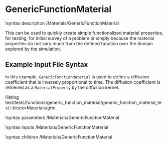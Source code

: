 # GenericFunctionMaterial

!syntax description /Materials/GenericFunctionMaterial

This can be used to quickly create simple functionalized material properties, for testing,
for initial survey of a problem or simply because the material properties do not vary much
from the defined function over the domain explored by the simulation.

## Example Input File Syntax

In this example, `GenericFunctionMaterial` is used to define a diffusion
coefficient that is inversely proportional to time. The diffusion coefficient is
retrieved as a `MaterialProperty` by the diffusion kernel.

!listing test/tests/functions/generic_function_material/generic_function_material_test.i block=Materials/gfm

!syntax parameters /Materials/GenericFunctionMaterial

!syntax inputs /Materials/GenericFunctionMaterial

!syntax children /Materials/GenericFunctionMaterial
